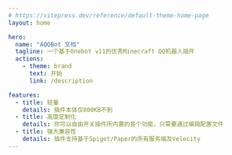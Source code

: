```yaml
---
# https://vitepress.dev/reference/default-theme-home-page
layout: home

hero:
  name: "AQQBot 文档"
  tagline: 一个基于Onebot v11的优秀Minecraft QQ机器人插件
  actions:
    - theme: brand
      text: 开始
      link: /description

features:
  - title: 轻量
    details: 插件本体仅800KB不到
  - title: 高度定制化
    details: 你可以自由开关插件所内置的各个功能，只需要通过编辑配置文件
  - title: 强大兼容性
    details: 插件支持基于Spigot/Paper的所有服务端及Velocity
---
```


